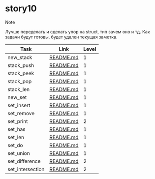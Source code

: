 # story10

> [!NOTE]
> Лучше переделать и сделать упор на struct, тип зачем оно и тд. Как задачи будут готовы, будет удален текущая заметка.

| Task             | Link                                      | Level |
| ---------------- | ----------------------------------------- | ----- |
| new_stack        | [README.md](./new_stack/README.md)        | 1     |
| stack_push       | [README.md](./stack_push/README.md)       | 1     |
| stack_peek       | [README.md](./stack_peek/README.md)       | 1     |
| stack_pop        | [README.md](./stack_pop/README.md)        | 1     |
| stack_len        | [README.md](./stack_len/README.md)        | 1     |
| new_set          | [README.md](./new_set/README.md)          | 1     |
| set_insert       | [README.md](./set_insert/README.md)       | 1     |
| set_remove       | [README.md](./set_remove/README.md)       | 1     |
| set_print        | [README.md](./set_intersection/README.md) | 2     |
| set_has          | [README.md](./set_has/README.md)          | 1     |
| set_len          | [README.md](./set_len/README.md)          | 1     |
| set_do           | [README.md](./set_do/README.md)           | 1     |
| set_union        | [README.md](./set_union/README.md)        | 1     |
| set_difference   | [README.md](./set_difference/README.md)   | 2     |
| set_intersection | [README.md](./set_intersection/README.md) | 2     |

